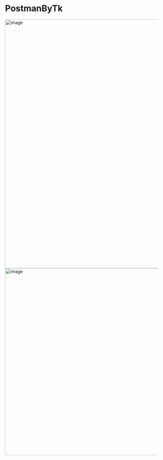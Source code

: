 # PostmanByTk

<img width="899" height="819" alt="image" src="https://github.com/user-attachments/assets/39dc8715-4b92-4f00-ad33-81ad3e44dbaf" />

<img width="994" height="615" alt="image" src="https://github.com/user-attachments/assets/bdf5fa76-84db-4f6e-ae2b-b6878ba72da4" />
